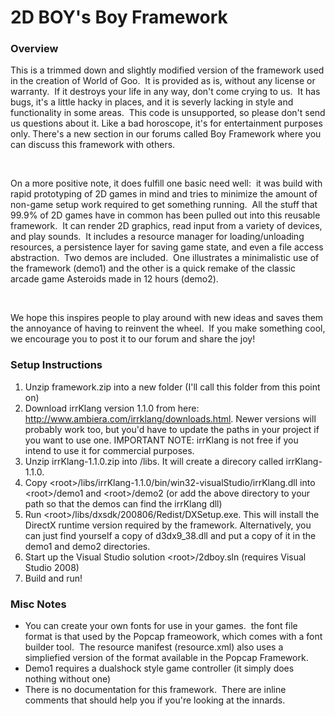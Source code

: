 <html>

<body>
<h1>2D BOY's Boy Framework</h1>

<h3>Overview</h3>


This is a trimmed down and slightly modified version of the framework
used in the
creation of World of Goo. &nbsp;It is provided as is, without any
license or warranty. &nbsp;If it destroys your life in any way,
don't
come crying to us. &nbsp;It has bugs, it's a little hacky in
places,
and it is severly lacking in style and functionality in some areas.
&nbsp;This code is unsupported, so please don't send us questions
about it.
Like a bad horoscope, it's for entertainment purposes only. There's a
new section in our forums called Boy Framework where
you can discuss this framework with others.<br>


<br>


On a more positive note, it does fulfill one basic need well:
&nbsp;it was build with rapid prototyping of 2D games in mind and
tries to minimize the amount of non-game setup work required to get
something running. &nbsp;All the stuff that 99.9% of 2D games have
in
common has been pulled out into this reusable framework.
&nbsp;It&nbsp;can render 2D graphics, read input from a variety
of
devices, and play sounds. &nbsp;It includes a resource manager for
loading/unloading resources, a
persistence layer for saving game state, and even a file access
abstraction. &nbsp;Two demos are included. &nbsp;One
illustrates a
minimalistic use of the framework (demo1) and the other is a quick
remake of the classic arcade game Asteroids made in 12 hours (demo2).<br>


<br>


We hope this inspires people to play around with new ideas and saves
them the annoyance of having to reinvent the wheel. &nbsp;If you
make
something cool, we encourage you to post it to our forum and share the
joy!<br>


<h3>Setup Instructions</h3>


<ol>


  <li>Unzip framework.zip into a new folder (I'll call this
folder <root> from this point on)</root></li>


  <li><root>Download irrKlang version 1.1.0 from here:
    <a href="http://www.ambiera.com/irrklang/downloads.html">http://www.ambiera.com/irrklang/downloads.html</a>.
Newer versions will
probably work too, but you'd have to update the paths in your project
if you want to use one. IMPORTANT NOTE: irrKlang is not free if you
intend to use it for commercial purposes.</root></li>


  <li><root>Unzip irrKlang-1.1.0.zip into <root>/libs.
It will create a direcory called irrKlang-1.1.0.</root></root></li>


  <li><root><root>Copy <root>&lt;root&gt;/libs/irrKlang-1.1.0/bin/win32-visualStudio/irrKlang.dll
into </root></root></root>&lt;root&gt;<root><root><root><root>/demo1
and <root></root></root></root></root></root>&lt;root&gt;<root><root><root><root><root>/demo2
(or add the above
directory to your path so that the demos can find the irrKlang dll)</root></root></root></root></root></li>


  <li><root><root><root><root><root>Run
    <root></root></root></root></root></root></root>&lt;root&gt;<root><root><root><root><root><root>/libs/dxsdk/200806/Redist/DXSetup.exe.
This will install the DirectX runtime version required by the
framework. Alternatively, you can just find yourself a copy of
d3dx9_38.dll and put a copy of it in the demo1 and demo2 directories.</root></root></root></root></root></root></li>


  <li><root><root><root><root><root><root>Start
up the Visual Studio solution &lt;root&gt;/2dboy.sln (requires Visual
Studio 2008)</root></root></root></root></root></root></li>


  <li><root><root><root><root><root><root>Build
and run!</root></root></root></root></root></root></li>


</ol>
<h3>Misc Notes</h3>
<ul>
  <li>You can create your own fonts for use in
your games. &nbsp;the font file format is that used by the Popcap
frameowork, which comes with a font builder tool. &nbsp;The resource
manifest (resource.xml) also uses a simpliefied version of the format
available in the Popcap Framework.</li>
  <li>Demo1 requires a dualshock style game controller (it simply does nothing without one)</li>
  <li>There is no documentation for this framework. &nbsp;There are
inline comments that should help you if you're looking at the innards.</li>
</ul>


</body>
</html>

